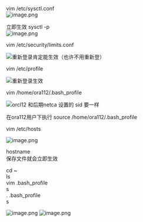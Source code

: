 											
 vim /etc/sysctl.conf											
![image.png](http://upload-images.jianshu.io/upload_images/2787821-d5181c0f4edaab15.png?imageMogr2/auto-orient/strip%7CimageView2/2/w/1240)
										
立即生效	sysctl -p										
![image.png](http://upload-images.jianshu.io/upload_images/2787821-9500a5e40279918a.png?imageMogr2/auto-orient/strip%7CimageView2/2/w/1240)
											
									
vim /etc/security/limits.conf											
											
![重新登录肯定能生效（也许不用重新登）](http://upload-images.jianshu.io/upload_images/2787821-7885ab4e19f80c76.png?imageMogr2/auto-orient/strip%7CimageView2/2/w/1240)
																			
											
											
											
vim /etc/profile											
											
![重新登录生效](http://upload-images.jianshu.io/upload_images/2787821-f4a1aecb1478e475.png?imageMogr2/auto-orient/strip%7CimageView2/2/w/1240)
							
											
											
vim /home/ora112/.bash_profile											
											
![orcl12 和后期netca 设置的 sid 要一样](http://upload-images.jianshu.io/upload_images/2787821-2f8a6a4ea81f368b.png?imageMogr2/auto-orient/strip%7CimageView2/2/w/1240)
											
							
在ora112用户下执行 source /home/ora112/.bash_profile											
											
vim /etc/hosts											
											
![image.png](http://upload-images.jianshu.io/upload_images/2787821-ed950fcf6a41d8a5.png?imageMogr2/auto-orient/strip%7CimageView2/2/w/1240)
											
											
											
hostname											
保存文件就会立即生效											
											
											
											
											
											
											
cd ~											
ls											
vim .bash_profile 											
s											
. .bash_profile 											
s			

![image.png](http://upload-images.jianshu.io/upload_images/2787821-e8037e51908d60da.png?imageMogr2/auto-orient/strip%7CimageView2/2/w/1240)
![image.png](http://upload-images.jianshu.io/upload_images/2787821-fd29a68f07879e49.png?imageMogr2/auto-orient/strip%7CimageView2/2/w/1240)
								

